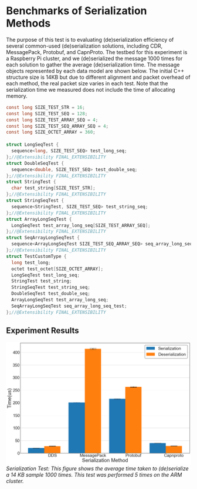 # Benchmarks of Serialization Methods

The purpose of this test is to evaluating (de)serialization efficiency of several common-used (de)serialization solutions, including CDR, MessagePack, Protobuf, and CapnProto. The testbed for this experiment is a Raspberry Pi cluster, and we (de)serialized the message 1000 times for each solution to gather the average (de)serialization time. The message objects represented by each data model are shown below. The initial C++ structure size is 14KB but due to different alignment and packet overhead of each method, the real packet size varies in each test. Note that the serialization time we measured does not include the time of allocating memory.
```c
const long SIZE_TEST_STR = 16;
const long SIZE_TEST_SEQ = 128;
const long SIZE_TEST_ARRAY_SEQ = 4;
const long SIZE_TEST_SEQ_ARRAY_SEQ = 4;
const long SIZE_OCTET_ARRAY = 360;

struct LongSeqTest {
  sequence<long, SIZE_TEST_SEQ> test_long_seq;
};//@Extensibility FINAL_EXTENSIBILITY
struct DoubleSeqTest {
  sequence<double, SIZE_TEST_SEQ> test_double_seq;
};//@Extensibility FINAL_EXTENSIBILITY
struct StringTest {
  char test_string[SIZE_TEST_STR];
};//@Extensibility FINAL_EXTENSIBILITY
struct StringSeqTest {
  sequence<StringTest, SIZE_TEST_SEQ> test_string_seq;
};//@Extensibility FINAL_EXTENSIBILITY
struct ArrayLongSeqTest {
  LongSeqTest test_array_long_seq[SIZE_TEST_ARRAY_SEQ];
};//@Extensibility FINAL_EXTENSIBILITY
struct SeqArrayLongSeqTest {
  sequence<ArrayLongSeqTest SIZE_TEST_SEQ_ARRAY_SEQ> seq_array_long_seq_test;
};//@Extensibility FINAL_EXTENSIBILITY
struct TestCustomType {
  long test_long;
  octet test_octet[SIZE_OCTET_ARRAY];
  LongSeqTest test_long_seq;
  StringTest test_string;
  StringSeqTest test_string_seq;
  DoubleSeqTest test_double_seq;
  ArrayLongSeqTest test_array_long_seq;
  SeqArrayLongSeqTest seq_array_long_seq_test;
};//@Extensibility FINAL_EXTENSIBILITY
```
## Experiment Results
![results](./SerializationTest.png)
*Serialization Test: This figure shows the average time taken to (de)serialize a 14 KB sample 1000 times. This test was performed 5 times on the ARM cluster.*
